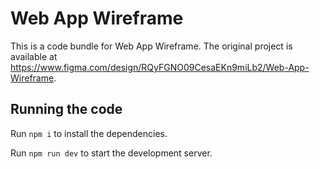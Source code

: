 
  # Web App Wireframe

  This is a code bundle for Web App Wireframe. The original project is available at https://www.figma.com/design/RQyFGNO09CesaEKn9miLb2/Web-App-Wireframe.

  ## Running the code

  Run `npm i` to install the dependencies.

  Run `npm run dev` to start the development server.
  
